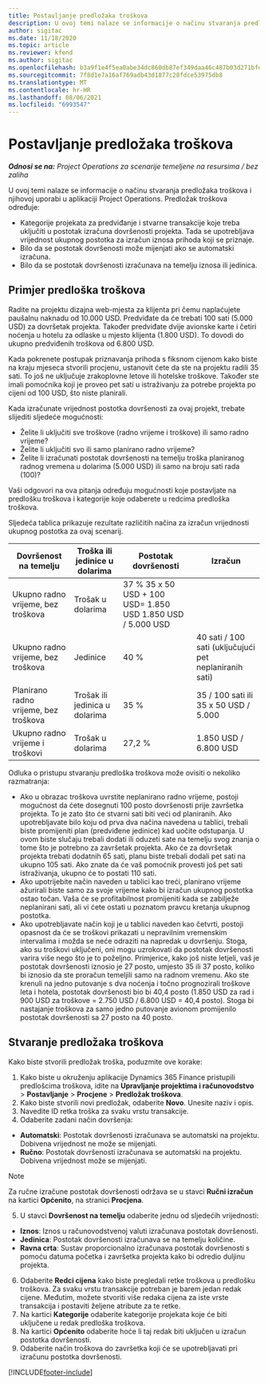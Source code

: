 ```yaml
---
title: Postavljanje predložaka troškova
description: U ovoj temi nalaze se informacije o načinu stvaranja predložaka troškova i njihovoj uporabi u aplikaciji Project Operations.
author: sigitac
ms.date: 11/18/2020
ms.topic: article
ms.reviewer: kfend
ms.author: sigitac
ms.openlocfilehash: b3a9f1e4f5ea0abe34dc860db87ef349daa46c487b03d271bfe207868c521f39
ms.sourcegitcommit: 7f8d1e7a16af769adb43d1877c28fdce53975db8
ms.translationtype: MT
ms.contentlocale: hr-HR
ms.lasthandoff: 08/06/2021
ms.locfileid: "6993547"
---
```

# <a name="set-up-cost-templates"></a>Postavljanje predložaka troškova

_**Odnosi se na:** Project Operations za scenarije temeljene na resursima / bez zaliha_


U ovoj temi nalaze se informacije o načinu stvaranja predložaka troškova i njihovoj uporabi u aplikaciji Project Operations. Predložak troškova određuje:

- Kategorije projekata za predviđanje i stvarne transakcije koje treba uključiti u postotak izračuna dovršenosti projekta. Tada se upotrebljava vrijednost ukupnog postotka za izračun iznosa prihoda koji se priznaje.
- Bilo da se postotak dovršenosti može mijenjati ako se automatski izračuna.
- Bilo da se postotak dovršenosti izračunava na temelju iznosa ili jedinica.

## <a name="cost-template-example"></a>Primjer predloška troškova

Radite na projektu dizajna web-mjesta za klijenta pri čemu naplaćujete paušalnu naknadu od 10.000 USD. Predviđate da će trebati 100 sati (5.000 USD) za dovršetak projekta. Također predviđate dvije avionske karte i četiri noćenja u hotelu za odlaske u mjesto klijenta (1.800 USD). To dovodi do ukupno predviđenih troškova od 6.800 USD.

Kada pokrenete postupak priznavanja prihoda s fiksnom cijenom kako biste na kraju mjeseca stvorili procjenu, ustanovit ćete da ste na projektu radili 35 sati. To još ne uključuje zrakoplovne letove ili hotelske troškove. Također ste imali pomoćnika koji je proveo pet sati u istraživanju za potrebe projekta po cijeni od 100 USD, što niste planirali.

Kada izračunate vrijednost postotka dovršenosti za ovaj projekt, trebate slijediti sljedeće mogućnosti:

- Želite li uključiti sve troškove (radno vrijeme i troškove) ili samo radno vrijeme?
- Želite li uključiti svo ili samo planirano radno vrijeme?
- Želite li izračunati postotak dovršenosti na temelju troška planiranog radnog vremena u dolarima (5.000 USD) ili samo na broju sati rada (100)?

Vaši odgovori na ova pitanja određuju mogućnosti koje postavljate na predlošku troškova i kategorije koje odaberete u redcima predloška troškova.

Sljedeća tablica prikazuje rezultate različitih načina za izračun vrijednosti ukupnog postotka za ovaj scenarij.

| Dovršenost na temelju | Troška ili jedinice u dolarima | Postotak dovršenosti | Izračun |
| --- | --- | --- | --- |
| Ukupno radno vrijeme, bez troškova | Trošak u dolarima | 37 % 35 x 50 USD + 100 USD= 1.850 USD 1.850 USD / 5.000 USD |
| Ukupno radno vrijeme, bez troškova | Jedinice | 40 % | 40 sati / 100 sati (uključujući pet neplaniranih sati) |
| Planirano radno vrijeme, bez troškova | Trošak ili jedinica u dolarima | 35 % | 35 / 100 sati ili 35 x 50 USD / 5.000 |
| Ukupno radno vrijeme i troškovi | Trošak u dolarima | 27,2 % | 1.850 USD / 6.800 USD |

Odluka o pristupu stvaranju predloška troškova može ovisiti o nekoliko razmatranja:

- Ako u obrazac troškova uvrstite neplanirano radno vrijeme, postoji mogućnost da ćete dosegnuti 100 posto dovršenosti prije završetka projekta. To je zato što će stvarni sati biti veći od planiranih. Ako upotrebljavate bilo koju od prva dva načina navedena u tablici, trebali biste promijeniti plan (predviđene jedinice) kad uočite odstupanja. U ovom biste slučaju trebali dodati ili oduzeti sate na temelju svog znanja o tome što je potrebno za završetak projekta. Ako će za dovršetak projekta trebati dodatnih 65 sati, planu biste trebali dodali pet sati na ukupno 105 sati. Ako znate da će vaš pomoćnik provesti još pet sati istraživanja, ukupno će to postati 110 sati.
- Ako upotrijebite način naveden u tablici kao treći, planirano vrijeme ažurirali biste samo za svoje vrijeme kako bi izračun ukupnog postotka ostao točan. Vaša će se profitabilnost promijeniti kada se zabilježe neplanirani sati, ali vi ćete ostati u poznatom pravcu kretanja ukupnog postotka.
- Ako upotrebljavate način koji je u tablici naveden kao četvrti, postoji opasnost da će se troškovi prikazati u nepravilnim vremenskim intervalima i možda se neće odraziti na napredak u dovršenju. Stoga, ako su troškovi uključeni, oni mogu uzrokovati da postotak dovršenosti varira više nego što je to poželjno. Primjerice, kako još niste letjeli, vaš je postotak dovršenosti iznosio je 27 posto, umjesto 35 ili 37 posto, koliko bi iznosio da ste proračun temeljili samo na radnom vremenu. Ako ste krenuli na jedno putovanje s dva noćenja i točno prognozirali troškove leta i hotela, postotak dovršenosti bio bi 40,4 posto (1.850 USD za rad i 900 USD za troškove = 2.750 USD / 6.800 USD = 40,4 posto). Stoga bi nastajanje troškova za samo jedno putovanje avionom promijenilo postotak dovršenosti sa 27 posto na 40 posto.

## <a name="create-cost-templates"></a>Stvaranje predložaka troškova
Kako biste stvorili predložak troška, poduzmite ove korake:

1. Kako biste u okruženju aplikacije Dynamics 365 Finance pristupili predlošcima troškova, idite na **Upravljanje projektima i računovodstvo** > **Postavljanje** > **Procjene** > **Predložak troškova**.
2. Kako biste stvorili novi predložak, odaberite **Novo**. Unesite naziv i opis.
3. Navedite ID retka troška za svaku vrstu transakcije.
4. Odaberite zadani način dovršenja:

  - **Automatski**: Postotak dovršenosti izračunava se automatski na projektu. Dobivena vrijednost ne može se mijenjati.
  - **Ručno**: Postotak dovršenosti izračunava se automatski na projektu. Dobivena vrijednost može se mijenjati.

  > [!NOTE]
  > Za ručne izračune postotak dovršenosti održava se u stavci **Ručni izračun** na kartici **Općenito**, na stranici **Procjena**.

5. U stavci **Dovršenost na temelju** odaberite jednu od sljedećih vrijednosti:

  - **Iznos**: Iznos u računovodstvenoj valuti izračunava postotak dovršenosti.
  - **Jedinica**: Postotak dovršenosti izračunava se na temelju količine.
  - **Ravna crta**: Sustav proporcionalno izračunava postotak dovršenosti s pomoću datuma početka i završetka projekta kako bi odredio duljinu projekta.

6. Odaberite **Redci cijena** kako biste pregledali retke troškova u predlošku troškova. Za svaku vrstu transakcije potreban je barem jedan redak cijene. Međutim, možete stvoriti više redaka cijena za iste vrste transakcija i postaviti željene atribute za te retke.
7. Na kartici **Kategorije** odaberite kategorije projekata koje će biti uključene u redak predloška troškova.
8. Na kartici **Općenito** odaberite hoće li taj redak biti uključen u izračun postotka dovršenosti.
9. Odaberite način troškova do završetka koji će se upotrebljavati pri izračunu postotka dovršenosti.


[!INCLUDE[footer-include](../includes/footer-banner.md)]